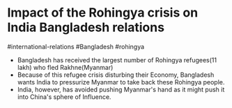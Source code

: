 # Impact of the Rohingya crisis on India Bangladesh relations
#international-relations #Bangladesh #rohingya

- Bangladesh has received the largest number of Rohingya refugees(11 lakh) who fled Rakhne(Myanmar)
- Because of this refugee crisis disturbing their Economy, Bangladesh wants India to pressurize Myanmar to take back these Rohingya people.
- India, however, has avoided pushing Myanmar's hand as it might push it into China's sphere of Influence.